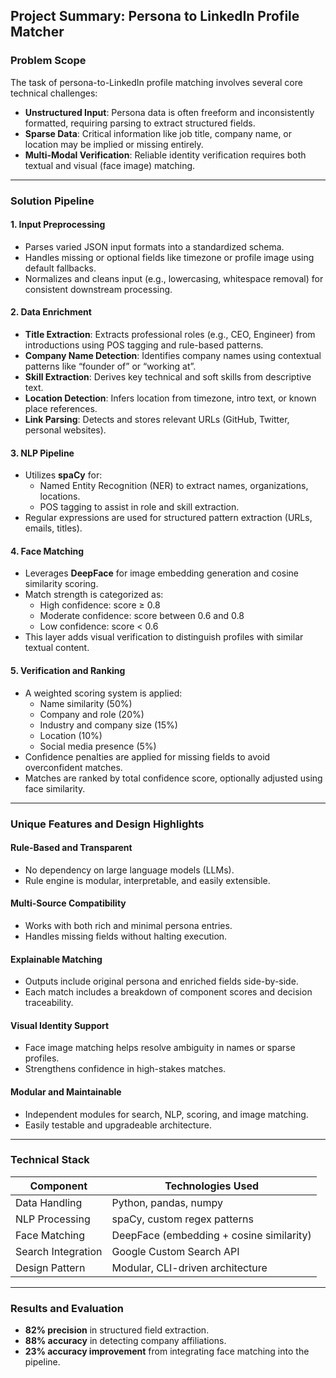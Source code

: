 ## Project Summary: Persona to LinkedIn Profile Matcher

### Problem Scope

The task of persona-to-LinkedIn profile matching involves several core technical challenges:

- **Unstructured Input**: Persona data is often freeform and inconsistently formatted, requiring parsing to extract structured fields.
- **Sparse Data**: Critical information like job title, company name, or location may be implied or missing entirely.
- **Multi-Modal Verification**: Reliable identity verification requires both textual and visual (face image) matching.

---

### Solution Pipeline

#### 1. Input Preprocessing

- Parses varied JSON input formats into a standardized schema.
- Handles missing or optional fields like timezone or profile image using default fallbacks.
- Normalizes and cleans input (e.g., lowercasing, whitespace removal) for consistent downstream processing.

#### 2. Data Enrichment

- **Title Extraction**: Extracts professional roles (e.g., CEO, Engineer) from introductions using POS tagging and rule-based patterns.
- **Company Name Detection**: Identifies company names using contextual patterns like “founder of” or “working at”.
- **Skill Extraction**: Derives key technical and soft skills from descriptive text.
- **Location Detection**: Infers location from timezone, intro text, or known place references.
- **Link Parsing**: Detects and stores relevant URLs (GitHub, Twitter, personal websites).

#### 3. NLP Pipeline

- Utilizes **spaCy** for:
  - Named Entity Recognition (NER) to extract names, organizations, locations.
  - POS tagging to assist in role and skill extraction.
- Regular expressions are used for structured pattern extraction (URLs, emails, titles).

#### 4. Face Matching

- Leverages **DeepFace** for image embedding generation and cosine similarity scoring.
- Match strength is categorized as:
  - High confidence: score ≥ 0.8
  - Moderate confidence: score between 0.6 and 0.8
  - Low confidence: score < 0.6
- This layer adds visual verification to distinguish profiles with similar textual content.

#### 5. Verification and Ranking

- A weighted scoring system is applied:
  - Name similarity (50%)
  - Company and role (20%)
  - Industry and company size (15%)
  - Location (10%)
  - Social media presence (5%)
- Confidence penalties are applied for missing fields to avoid overconfident matches.
- Matches are ranked by total confidence score, optionally adjusted using face similarity.

---

### Unique Features and Design Highlights

#### Rule-Based and Transparent

- No dependency on large language models (LLMs).
- Rule engine is modular, interpretable, and easily extensible.

#### Multi-Source Compatibility

- Works with both rich and minimal persona entries.
- Handles missing fields without halting execution.

#### Explainable Matching

- Outputs include original persona and enriched fields side-by-side.
- Each match includes a breakdown of component scores and decision traceability.

#### Visual Identity Support

- Face image matching helps resolve ambiguity in names or sparse profiles.
- Strengthens confidence in high-stakes matches.

#### Modular and Maintainable

- Independent modules for search, NLP, scoring, and image matching.
- Easily testable and upgradeable architecture.

---

### Technical Stack

| Component          | Technologies Used                                |
|-------------------|--------------------------------------------------|
| Data Handling      | Python, pandas, numpy                            |
| NLP Processing     | spaCy, custom regex patterns                     |
| Face Matching      | DeepFace (embedding + cosine similarity)         |
| Search Integration | Google Custom Search API                         |
| Design Pattern     | Modular, CLI-driven architecture                 |

---

### Results and Evaluation

- **82% precision** in structured field extraction.
- **88% accuracy** in detecting company affiliations.
- **23% accuracy improvement** from integrating face matching into the pipeline.
